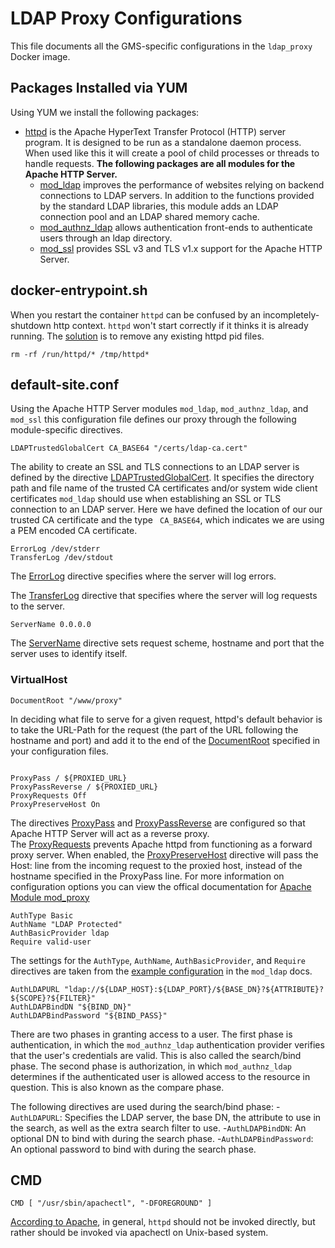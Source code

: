 # LDAP Proxy Configurations

This file documents all the GMS-specific configurations in the `ldap_proxy` Docker image.

## Packages Installed via YUM

Using YUM we install the following packages:

- [httpd](https://httpd.apache.org/docs/2.4/programs/httpd.html) is the Apache HyperText Transfer Protocol (HTTP) server program. It is designed to be run as a standalone daemon process. When used like this it will create a pool of child processes or threads to handle requests. **The following packages are all modules for the Apache HTTP Server.**
    - [mod_ldap](https://httpd.apache.org/docs/2.4/mod/mod_ldap.html) improves the performance of websites relying on backend connections to LDAP servers. In addition to the functions provided by the standard LDAP libraries, this module adds an LDAP connection pool and an LDAP shared memory cache.
    - [mod_authnz_ldap](https://httpd.apache.org/docs/2.4/mod/mod_authnz_ldap.html) allows authentication front-ends to authenticate users through an ldap directory.
    - [mod_ssl](http://httpd.apache.org/docs/current/mod/mod_ssl.html) provides SSL v3 and TLS v1.x support for the Apache HTTP Server.

## docker-entrypoint.sh

When you restart the container `httpd` can be confused by an incompletely-shutdown http context.  `httpd` won't start correctly if it thinks it is already running.  The [solution](https://github.com/CentOS/CentOS-Dockerfiles/blob/master/httpd/centos7/run-httpd.sh) is to remove any existing httpd pid files.

```
rm -rf /run/httpd/* /tmp/httpd*
```

## default-site.conf

Using the Apache HTTP Server modules `mod_ldap`, `mod_authnz_ldap`, and `mod_ssl` this configuration file defines our proxy through the following module-specific directives.

```
LDAPTrustedGlobalCert CA_BASE64 "/certs/ldap-ca.cert"
```
The ability to create an SSL and TLS connections to an LDAP server is defined by the directive [LDAPTrustedGlobalCert](https://httpd.apache.org/docs/2.4/mod/mod_ldap.html#ldaptrustedglobalcert).  It specifies the directory path and file name of the trusted CA certificates and/or system wide client certificates `mod_ldap` should use when establishing an SSL or TLS connection to an LDAP server. Here we have defined the location of our our trusted CA certificate and the type ` CA_BASE64`, which indicates we are using a PEM encoded CA certificate.

```
ErrorLog /dev/stderr
TransferLog /dev/stdout
```
The [ErrorLog](https://httpd.apache.org/docs/2.4/mod/core.html#errorlog) directive specifies where the server will log errors.

The [TransferLog](http://httpd.apache.org/docs/current/mod/mod_log_config.html#transferlog) directive that specifies where the server will log requests to the server.

```
ServerName 0.0.0.0

```
The [ServerName](https://httpd.apache.org/docs/2.4/mod/core.html#servername) directive sets request scheme, hostname and port that the server uses to identify itself. 

### VirtualHost

```
DocumentRoot "/www/proxy"
```
In deciding what file to serve for a given request, httpd's default behavior is to take the URL-Path for the request (the part of the URL following the hostname and port) and add it to the end of the [DocumentRoot](https://httpd.apache.org/docs/2.4/mod/core.html#documentroot) specified in your configuration files.


```

ProxyPass / ${PROXIED_URL}
ProxyPassReverse / ${PROXIED_URL}
ProxyRequests Off
ProxyPreserveHost On
```
The directives [ProxyPass](https://httpd.apache.org/docs/2.4/mod/mod_proxy.html#proxypass) and [ProxyPassReverse](https://httpd.apache.org/docs/2.4/mod/mod_proxy.html#proxypassreverse) are configured so that Apache HTTP Server will act as a reverse proxy.  
The [ProxyRequests](https://httpd.apache.org/docs/2.4/mod/mod_proxy.html#proxyrequests) prevents Apache httpd from functioning as a forward proxy server. When enabled, the [ProxyPreserveHost](https://httpd.apache.org/docs/2.4/mod/mod_proxy.html#proxypreservehost) directive will pass the Host: line from the incoming request to the proxied host, instead of the hostname specified in the ProxyPass line. For more information on configuration options you can view the offical documentation for [Apache Module mod_proxy](https://httpd.apache.org/docs/2.4/mod/mod_proxy.html)

```
AuthType Basic
AuthName "LDAP Protected"
AuthBasicProvider ldap
Require valid-user

```
The settings for the `AuthType`, `AuthName`, `AuthBasicProvider`, and `Require` directives are taken from the [example configuration](https://httpd.apache.org/docs/2.4/mod/mod_ldap.html#Example) in the `mod_ldap` docs.

```
AuthLDAPURL "ldap://${LDAP_HOST}:${LDAP_PORT}/${BASE_DN}?${ATTRIBUTE}?${SCOPE}?${FILTER}"
AuthLDAPBindDN "${BIND_DN}"
AuthLDAPBindPassword "${BIND_PASS}"
```
There are two phases in granting access to a user. The first phase is authentication, in which the `mod_authnz_ldap` authentication provider verifies that the user's credentials are valid. This is also called the search/bind phase. The second phase is authorization, in which `mod_authnz_ldap` determines if the authenticated user is allowed access to the resource in question. This is also known as the compare phase.

The following directives are used during the search/bind phase:
-`AuthLDAPURL`: Specifies the LDAP server, the base DN, the attribute to use in the search, as well as the extra search filter to use.
-`AuthLDAPBindDN`: An optional DN to bind with during the search phase.
-`AuthLDAPBindPassword`: An optional password to bind with during the search phase.

## CMD

```
CMD [ "/usr/sbin/apachectl", "-DFOREGROUND" ]
```

[According to Apache](https://httpd.apache.org/docs/2.4/programs/httpd.html), in general, `httpd` should not be invoked directly, but rather should be invoked via apachectl on Unix-based system. 
